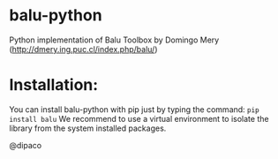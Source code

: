 # balu-python
Python implementation of Balu Toolbox by Domingo Mery (http://dmery.ing.puc.cl/index.php/balu/)

# Installation:
You can install balu-python with pip just by typing the command:
`pip install balu`
We recommend to use a virtual environment to isolate the library from the system installed packages. 

@dipaco
